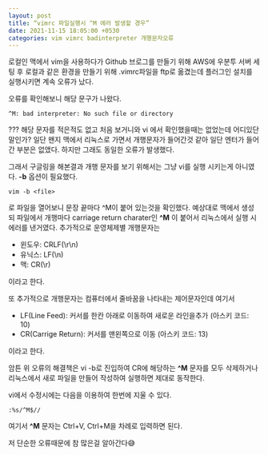 ```yaml
---
layout: post
title: “vimrc 파일실행시 ^M 에러 발생할 경우”
date: 2021-11-15 18:05:00 +0530
categories: vim vimrc badinterpreter 개행문자오류
---
```


로컬인 맥에서 vim을 사용하다가 Github 브로그를 만들기 위해 AWS에 우분투 서버 세팅 후
로컬과 같은 환경을 만들기 위해 .vimrc파일을 ftp로 옮겼는데 플러그인 설치를 실행시키면 계속 오류가 났다.

오류를 확인해보니 해당 문구가 나왔다.
```
^M: bad interpreter: No such file or directory
```

??? 해당 문자를 적은적도 없고 처음 보거니와 vi 에서 확인했을때는 없었는데 어디있단 말인가?
일단 왠지 맥에서 리눅스로 가면서 개행문자가 들어간것 같아 일단 엔터가 들어간 부분은 없앴다.
하지만 그래도 동일한 오류가 발생했다.  

그래서 구글링을 해본결과 개행 문자를 보기 위해서는 그냥 vi를 실행 시키는게 아니였다.
**-b** 옵션이 필요했다.

```
vim -b <file>
```
로 파일을 열어보니 문장 끝마다 ^M이 붙어 있는것을 확인했다.
예상대로 맥에서 생성되 파일에서 개행마다 carriage return charater인 **^M** 이 붙어서 리눅스에서 실행 시 에러를 낸거였다.
추가적으로 운영체제별 개행문자는
- 윈도우: CRLF(\r\n)
- 유닉스: LF(\n)
- 맥: CR(\r)

이라고 한다.

또 추가적으로 개행문자는 컴퓨터에서 줄바꿈을 나타내는 제어문자인데
여기서 
- LF(Line Feed): 커서를 한칸 아래로 이동하여 새로운 라인을추가 (아스키 코드: 10)
- CR(Carrige Return): 커서를 맨왼쪽으로 이동 (아스키 코드: 13)

이라고 한다.

암튼 위 오류의 해결책은 vi -b로 진입하여 CR에 해당하는 **^M** 문자를 모두 삭제하거나 리눅스에서 새로 파일을 만들어 작성하여 
실행하면 제대로 동작한다.

vi에서 수정시에는 다음을 이용하여 한번에 지울 수 있다.
```
:%s/^M$//
```

여기서 **^M** 문자는 Ctrl+V, Ctrl+M을 차례로 입력하면 된다.


저 단순한 오류때문에 참 많은걸 알아간다😅
